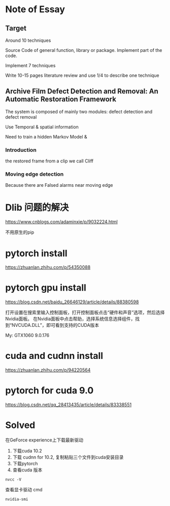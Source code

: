 # Note of Essay

## Target

Around 10 techniques 

Source Code of general function, library or package. Implement part of the code.

Implement 7 techniques

Write 10-15 pages literature review and use 1/4 to describe one technique

## Archive Film Defect Detection and Removal: An Automatic Restoration Framework

The system is composed of mainly two modules: defect detection and defect removal

Use Temporal & spatial information

Need to train a hidden Markov Model & 

### Introduction

the restored frame from a clip we call Cliff



### Moving edge detection

Because there are Falsed alarms near moving edge 

# Dlib 问题的解决

https://www.cnblogs.com/adaminxie/p/9032224.html

不用原生的pip

# pytorch install

https://zhuanlan.zhihu.com/p/54350088

# pytorch gpu install

https://blog.csdn.net/baidu_26646129/article/details/88380598

打开设置在搜索里输入控制面板，打开控制面板点击“硬件和声音”选项，然后选择Nvidia面板。 在Nvidia面板中点击帮助，选择系统信息选择组件，找到“NVCUDA.DLL”，即可看到支持的CUDA版本

My: GTX1060 9.0.176

# cuda and cudnn install

https://zhuanlan.zhihu.com/p/94220564

# pytorch for cuda 9.0

https://blog.csdn.net/qq_28413435/article/details/83338551

# Solved

在GeForce experience上下载最新驱动
1. 下载cuda 10.2
2. 下载 cudnn for 10.2, 复制粘贴三个文件到cuda安装目录
3. 下载pytorch
4. 查看cuda 版本
~~~
nvcc -V
~~~
查看显卡驱动 cmd
~~~
nvidia-smi
~~~
